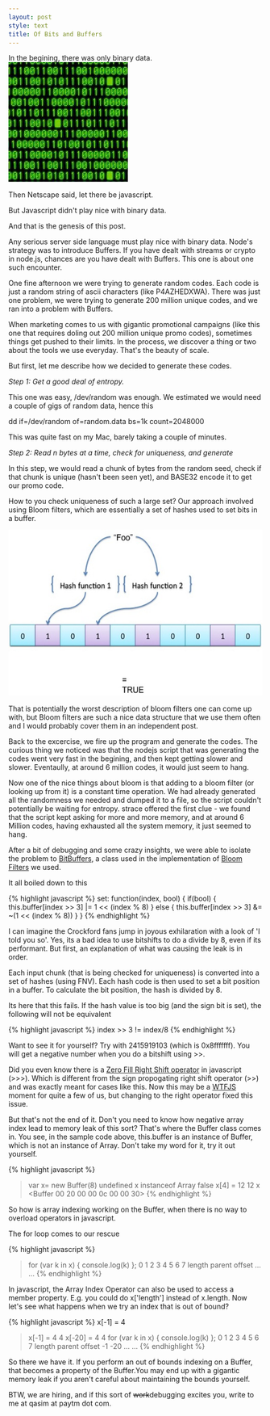 ```yaml
---
layout: post
style: text
title: Of Bits and Buffers
---
```


In the begining, there was only binary data. 
![Binary ](/img/binary.jpg)

Then Netscape said, let there be javascript. 

But Javascript didn't play nice with binary data. 

And that is the genesis of this post.

Any serious server side language must play nice with binary data. Node's strategy was to introduce Buffers. If you have dealt with streams or crypto in node.js, chances are you have dealt with Buffers. This one is about one such encounter.

One fine afternoon we were trying to generate random codes. Each code is just a random string of ascii characters (like P4AZHEDXWA).
There was just one problem, we were trying to generate 200 million unique codes, and we ran into a problem with Buffers.

When marketing comes to us with gigantic promotional campaigns (like this one that requires doling out 200 million unique promo codes), sometimes things get pushed to their limits. In the process, we discover a thing or two about the tools we use everyday. That's the beauty of scale.

But first, let me describe how we decided to generate these codes.

*Step 1: Get a good deal of entropy.*

This one was easy, /dev/random was enough. We estimated we would need a couple of gigs of random data, hence this

dd if=/dev/random of=random.data bs=1k count=2048000

This was quite fast on my Mac, barely taking a couple of minutes.

*Step 2: Read n bytes at a time, check for uniqueness, and generate*

In this step, we would read a chunk of bytes from the random seed, check if that chunk is unique (hasn't been seen yet), and BASE32 encode it to get our promo code.

How to you check uniqueness of such a large set? Our approach involved using Bloom filters, which are essentially a set of hashes used to set bits in a buffer.

![Bloom Filters](/img/bloom.jpg)

That is potentially the worst description of bloom filters one can come up with, but Bloom filters are such a nice data structure that we use them often and I would probably cover them in an independent post. 

Back to the excercise, we fire up the program and generate the codes. The curious thing we noticed was that the nodejs script that was generating the codes went very fast in the begining, and then kept getting slower and slower. Eventaully, at around 6 million codes, it would just seem to hang.

Now one of the nice things about bloom is that adding to a bloom filter (or looking up from it) is a constant time operation. We had already generated all the randomness we needed and dumped it to a file, so the script couldn't potentially be waiting for entropy. strace offered the first clue - we found that the script kept asking for more and more memory, and at around 6 Million codes, having exhausted all the system memory, it just seemed to hang.

After a bit of debugging and some crazy insights, we were able to isolate the problem to [BitBuffers](https://github.com/wiedi/node-bitbuffer), a class used in the implementation of [Bloom Filters](https://github.com/wiedi/node-bloem) we used.

It all boiled down to this

{% highlight javascript %}
  set: function(index, bool) {
    if(bool) {
       this.buffer[index >> 3] |= 1 << (index % 8)
    } else {
       this.buffer[index >> 3] &= ~(1 << (index % 8))
    }
  }
{% endhighlight %}

I can imagine the Crockford fans jump in joyous exhilaration with a look of 'I told you so'. Yes, its a bad idea to use bitshifts to do a divide by 8, even if its performant. But first, an explanation of what was causing the leak is in order.

Each input chunk (that is being checked for uniqueness) is converted into a set of hashes (using FNV). Each hash code is then used to set a bit position in a buffer. To calculate the bit position, the hash is divided by 8.

Its here that this fails. If the hash value is too big (and the sign bit is set), the following will not be equivalent

{% highlight javascript %}
  index >> 3 != index/8
{% endhighlight %}

Want to see it for yourself? Try with 2415919103 (which is 0x8fffffff). You will get a negative number when you do a bitshift using >>.

Did you even know there is a [Zero Fill Right Shift operator](https://developer.mozilla.org/en/docs/Web/JavaScript/Reference/Operators/Bitwise_Operators) in javascript (&gt;&gt;&gt;). Which is different from the sign propogating right shift operator (>>) and was exactly meant for cases like this. Now this may be a [WTFJS](http://wtfjs.com/) moment for quite a few of us, but changing to the right operator fixed this issue. 

But that's not the end of it. Don't you need to know how negative array index lead to memory leak of this sort?  That's where the Buffer class comes in. You see, in the sample code above, this.buffer is an instance of Buffer, which is not an instance of Array. Don't take my word for it, try it out yourself.

{% highlight javascript %}
> var x= new Buffer(8)
undefined
> x instanceof Array
false
> x[4] = 12
12
> x
<Buffer 00 20 00 00 0c 00 00 30>
{% endhighlight %}

So how is array indexing working on the Buffer, when there is no way to overload operators in javascript.

The for loop comes to our rescue

{% highlight javascript %}
> for (var k in x) { console.log(k) };
0
1
2
3
4
5
6
7
length
parent
offset
...
...
{% endhighlight %}

In javascript, the Array Index Operator can also be used to access a member property. E.g. you could do x['length'] instead of x.length. Now let's see what happens when we try an index that is out of bound?

{% highlight javascript %}
x[-1] = 4
> x[-1] = 4
4
> x[-20] = 4
4
> for (var k in x) { console.log(k) };
0
1
2
3
4
5
6
7
length
parent
offset
-1
-20
...
...
{% endhighlight %}

So there we have it. If you perform an out of bounds indexing on a Buffer, that becomes a property of the Buffer.You may end up with a gigantic memory leak if you aren't careful about maintaining the bounds yourself.

BTW, we are hiring, and if this sort of <del>work</del>debugging excites you, write to me at qasim at paytm dot com.
